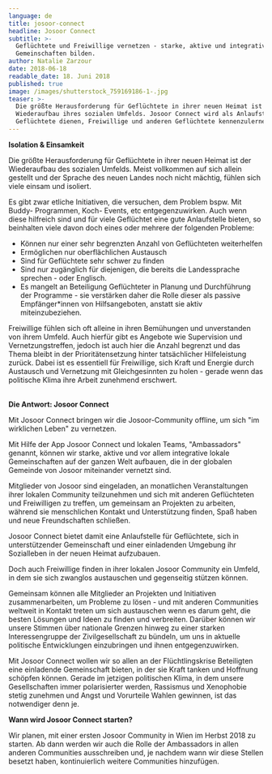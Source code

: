 ```yaml
---
language: de
title: josoor-connect
headline: Josoor Connect
subtitle: >-
  Geflüchtete und Freiwillige vernetzen - starke, aktive und integrative
  Gemeinschaften bilden.
author: Natalie Zarzour
date: 2018-06-18
readable_date: 18. Juni 2018
published: true
image: /images/shutterstock_759169186-1-.jpg
teaser: >-
  Die größte Herausforderung für Geflüchtete in ihrer neuen Heimat ist der
  Wiederaufbau ihres sozialen Umfelds. Josoor Connect wird als Anlaufstelle für
  Geflüchtete dienen, Freiwillige und anderen Geflüchtete kennenzulernen.
---
```

**Isolation & Einsamkeit**

Die größte Herausforderung für Geflüchtete in ihrer neuen Heimat ist der Wiederaufbau des sozialen Umfelds. Meist vollkommen auf sich allein gestellt und der Sprache des neuen Landes noch nicht mächtig, fühlen sich viele einsam und isoliert. 

Es gibt zwar etliche Initiativen, die versuchen, dem Problem bspw. Mit Buddy- Programmen, Koch- Events, etc entgegenzuwirken.  Auch wenn diese hilfreich sind und für viele Geflüchtet eine gute Anlaufstelle bieten, so beinhalten viele davon doch eines oder mehrere der folgenden Probleme:

* Können nur einer sehr begrenzten Anzahl von Geflüchteten weiterhelfen
* Ermöglichen nur oberflächlichen Austausch
* Sind für Geflüchtete sehr schwer zu finden
* Sind nur zugänglich für diejenigen, die bereits die Landessprache sprechen - oder Englisch.
* Es mangelt an Beteiligung Geflüchteter in Planung und Durchführung der Programme - sie verstärken daher die Rolle dieser als passive Empfänger*innen von Hilfsangeboten, anstatt sie aktiv miteinzubeziehen.

Freiwillige fühlen sich oft alleine in ihren Bemühungen und unverstanden von ihrem Umfeld. Auch hierfür gibt es Angebote wie Supervision und Vernetzungstreffen, jedoch ist auch hier die Anzahl begrenzt und das Thema bleibt in der Prioritätensetzung hinter tatsächlicher Hilfeleistung zurück. Dabei ist es essentiell für Freiwillige, sich Kraft und Energie durch Austausch und Vernetzung mit Gleichgesinnten zu holen - gerade wenn das politische Klima ihre Arbeit zunehmend erschwert. 

\
**Die Antwort: Josoor Connect**

Mit Josoor Connect bringen wir die Josoor-Community offline, um sich "im wirklichen Leben" zu vernetzen.

Mit Hilfe der App Josoor Connect und lokalen Teams, "Ambassadors" genannt, können wir starke, aktive und vor allem integrative lokale Gemeinschaften auf der ganzen Welt aufbauen, die in der globalen Gemeinde von Josoor miteinander vernetzt sind.

Mitglieder von Josoor sind eingeladen, an monatlichen Veranstaltungen ihrer lokalen Community teilzunehmen und sich mit anderen Geflüchteten und Freiwilligen zu treffen, um gemeinsam an Projekten zu arbeiten, während sie menschlichen Kontakt und Unterstützung finden, Spaß haben und neue Freundschaften schließen.

Josoor Connect bietet damit eine Anlaufstelle für Geflüchtete, sich in unterstützender Gemeinschaft und einer einladenden Umgebung ihr Sozialleben in der neuen Heimat aufzubauen.

Doch auch Freiwillige finden in ihrer lokalen Josoor Community ein Umfeld, in dem sie sich zwanglos austauschen und gegenseitig stützen können.

Gemeinsam können alle Mitglieder an Projekten und Initiativen zusammenarbeiten, um Probleme zu lösen - und mit anderen Communities weltweit in Kontakt treten um sich austauschen wenn es darum geht, die besten Lösungen und Ideen zu finden und verbreiten. Darüber können wir unsere Stimmen über nationale Grenzen hinweg zu einer starken Interessengruppe der Zivilgesellschaft zu bündeln, um uns in aktuelle politische Entwicklungen einzubringen und ihnen entgegenzuwirken.

Mit Josoor Connect wollen wir so allen an der Flüchtlingskrise Beteiligten eine einladende Gemeinschaft bieten, in der sie Kraft tanken und Hoffnung schöpfen können. Gerade im jetzigen politischen Klima, in dem unsere Gesellschaften immer polarisierter werden, Rassismus und Xenophobie stetig zunehmen und Angst und Vorurteile Wahlen gewinnen, ist das notwendiger denn je.

**Wann wird Josoor Connect starten?**

Wir planen, mit einer ersten Josoor Community in Wien im Herbst 2018 zu starten. Ab dann werden wir auch die Rolle der Ambassadors in allen anderen Communities ausschreiben und, je nachdem wann wir diese Stellen besetzt haben, kontinuierlich weitere Communities hinzufügen.
